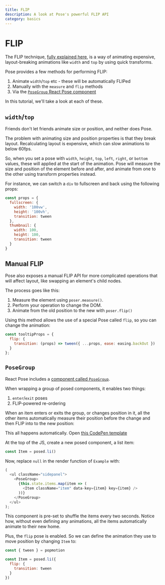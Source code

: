 ```yaml
---
title: FLIP
description: A look at Pose's powerful FLIP API
category: basics
---
```


# FLIP

The FLIP technique, [fully explained here](https://aerotwist.com/blog/flip-your-animations/), is a way of animating expensive, layout-breaking animations like `width` and `top` by using quick transforms.

Pose provides a few methods for performing FLIP:

1) Animate `width`/`top` etc - these will be automatically FLIPed
2) Manually with the `measure` and `flip` methods
3) Via the [`PoseGroup` React Pose component](/pose/api/posegroup)

In this tutorial, we'll take a look at each of these.

## `width`/`top`

Friends don't let friends animate size or position, and neither does Pose.

The problem with animating size and position properties is that they break layout. Recalculating layout is expensive, which can slow animations to below 60fps.

So, when you set a pose with `width`, `height`, `top`, `left`, `right`, or `bottom` values, these will applied at the start of the animation. Pose will measure the size and position of the element before and after, and animate from one to the other using transform properties instead.

For instance, we can switch a `div` to fullscreen and back using the following props:

```javascript
const props = {
  fullscreen: {
    width: '100vw',
    height: '100vh',
    transition: tween
  },
  thumbnail: {
    width: 100,
    height: 100,
    transition: tween
  }
}
```

<CodePen id="BrmGmR" />

## Manual FLIP

Pose also exposes a manual FLIP API for more complicated operations that will affect layout, like swapping an element's child nodes.

The process goes like this:

1) Measure the element using `poser.measure()`.
2) Perform your operation to change the DOM.
3) Animate from the old position to the new with `poser.flip()`

<CodePen id="paXyRE" />

Using this method allows the use of a special Pose called `flip`, so you can change the animation:

```javascript
const tooltipProps = {
  flip: {
    transition: (props) => tween({ ...props, ease: easing.backOut })
  }
};
```

## `PoseGroup`

React Pose includes a [component called `PoseGroup`](/pose/api/posegroup).

When wrapping a group of posed components, it enables two things:

1) `enter`/`exit` poses
2) FLIP-powered re-ordering

When an item enters or exits the group, or changes position in it, all the other items automatically measure their position before the change and then FLIP into to the new position:

<CodePen id="eMexyR" />

This all happens automatically. Open [this CodePen template](https://codepen.io/popmotion/pen/mxqobd?editors=0010)

At the top of the JS, create a new posed component, a list item:

```javascript
const Item = posed.li()
```

Now, replace `null` in the render function of `Example` with:

```javascript
(
  <ul className="sidepanel">
    <PoseGroup>
      {this.state.items.map(item => (
        <Item className="item" data-key={item} key={item} />
      ))}
    </PoseGroup>
  </ul>
);
```

This component is pre-set to shuffle the items every two seconds. Notice how, without even defining any animations, all the items automatically animate to their new home.

Plus, the `flip` pose is enabled. So we can define the animation they use to move position by changing `Item` to:

```javascript
const { tween } = popmotion

const Item = posed.li({
  flip: {
    transition: tween
  }
})
```
